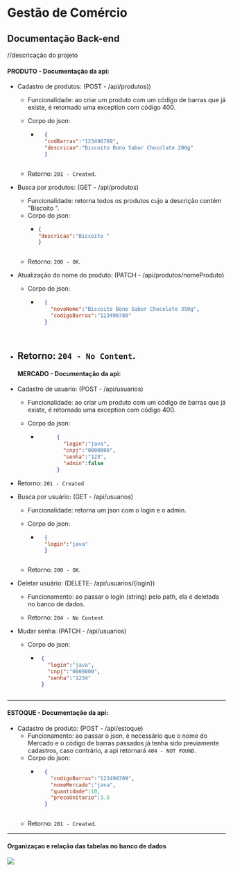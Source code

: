 # Gestão de Comércio

<h2>Documentação Back-end</h2>

//descricação do projeto

<h4> PRODUTO - Documentação da api:</h4>

- Cadastro de produtos: (POST - /api/produtos))

    - Funcionalidade: ao criar um produto com um código de barras que já existe, é retornado uma exception com código 400.

    - Corpo do json:

        - ```json 
            {
            "codBarras":"123496789",     
            "descricao":"Biscoito Bono Sabor Chocolate 200g" 
            } 
      ```    

    - Retorno: ```201 - Created```.

- Busca por produtos: (GET - /api/produtos)
    - Funcionalidade: retorna todos os produtos cujo a descrição contém "Biscoito ".
    - Corpo do json:
        - ```json
          {
          "descricao":"Biscoito "
          }
      ```
    - Retorno: ```200 - OK```.

- Atualização do nome do produto: (PATCH - /api/produtos/nomeProduto)
    - Corpo do json:

        - ```json
            {
              "novoNome":"Biscoito Bono Sabor Chocolate 350g",
              "codigoBarras":"123496789"
            }
        ```


- Retorno: ```204 - No Content```.
  ---------------------------------------------------------------------------------------------------------------------------------------------------------------------
  <h4> MERCADO - Documentação da api:</h4>

- Cadastro de usuario: (POST - /api/usuarios)

    - Funcionalidade: ao criar um produto com um código de barras que já existe, é retornado uma exception com código 400.

    - Corpo do json:
        - ```json
                {
                  "login":"java",
                  "cnpj":"0000000",
                  "senha":"123",
                  "admin":false
                }
          ```

- Retorno: ```201 - Created```

- Busca por usuário: (GET - /api/usuarios)
    - Funcionalidade: retorna um json com o login e o admin.

    - Corpo do json:
        - ```json
            {
            "login":"java"
            }
      ```

    - Retorno: ```200 - OK```.

- Deletar usuário: (DELETE- /api/usuarios/{login})

    - Funcionamento: ao passar o login (string) pelo path, ela é deletada no banco de dados.

    - Retorno: ```204 - No Content```

- Mudar senha: (PATCH -  /api/usuarios)
    - Corpo do json:
        - ```json
           {
             "login":"java",
             "cnpj":"0000000",
             "senha":"1234"
           }
      ```
-----------------------------------------------------------------------------------------------------------------------------------------------------------------------
 <h4> ESTOQUE - Documentação da api:</h4>

- Cadastro de produto: (POST - /api/estoque)
    - Funcionamento: ao passar o json, é necessário que o nome do Mercado e o código de barras passados já tenha sido previamente cadastros, caso contrário, a api retornará ```404 - NOT FOUND```.
    - Corpo do json:
        - ```json
            {
              "codigoBarras":"123498709",
              "nomeMercado":"java",
              "quantidade":10,
              "precoUnitario":3.5
            }
       ```
    - Retorno: ```201 - Created```.

-----------------------------------------------------------------------------------------------------------------------------------------------------------------------
<h4>Organizaçao e relação das tabelas no banco de dados</h4>
<img src="https://user-images.githubusercontent.com/110779984/230939378-070fee41-1ddc-46bf-ba80-f5169aa99c40.png">

